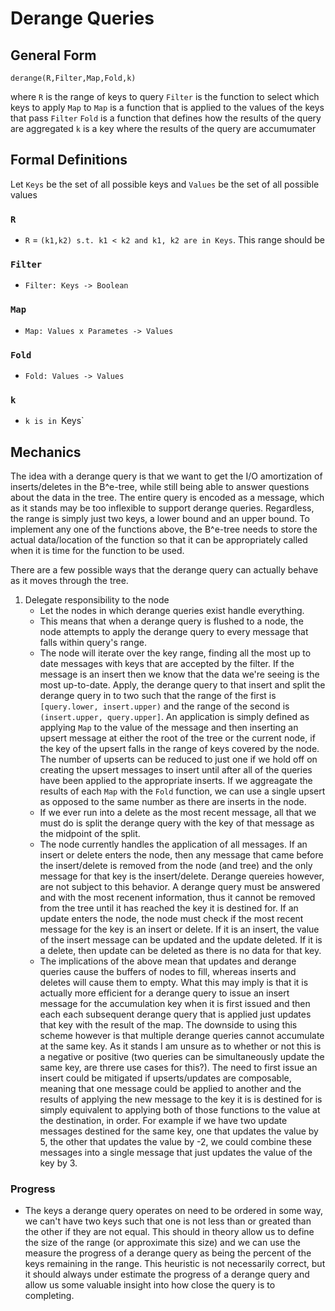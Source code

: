 # Derange Queries

## General Form 
`derange(R,Filter,Map,Fold,k)`

where 
`R` is the range of keys to query
`Filter` is the function to select which keys to apply `Map` to
`Map` is a function that is applied to the values of the keys that pass `Filter`
`Fold` is a function that defines how the results of the query are aggregated
`k` is a key where the results of the query are accumumater

## Formal Definitions
Let `Keys` be the set of all possible keys and `Values` be the set of all possible values

### `R`

* `R` = `(k1,k2) s.t. k1 < k2 and k1, k2 are in Keys`. This range should be 

### `Filter`

* `Filter: Keys -> Boolean`

### `Map`

* `Map: Values x Parametes -> Values`

### `Fold`

* `Fold: Values -> Values`

### `k`

* `k is in `Keys`

## Mechanics

The idea with a derange query is that we want to get the I/O amortization of inserts/deletes in the B^e-tree, while still being able to answer questions about the data in the tree. The entire query is encoded as a message, which as it stands may be too inflexible to support derange queries. Regardless, the range is simply just two keys, a lower bound and an upper bound. To implement any one of the functions above, the B^e-tree needs to store the actual data/location of the function so that it can be appropriately called when it is time for the function to be used.

There are a few possible ways that the derange query can actually behave as it moves through the tree.

1) Delegate responsibility to the node
	- Let the nodes in which derange queries exist handle everything.
	- This means that when a derange query is flushed to a node, the node attempts to apply the derange query to every message that falls within query's range.
	- The node will iterate over the key range, finding all the most up to date messages with keys that are accepted by the filter. If the message is an insert 
then we know that the data we're seeing is the most up-to-date. Apply, the derange query to that insert and split the derange query in to two such that the range of the first is `[query.lower, insert.upper)` and the range of the second is `(insert.upper, query.upper]`. An application is simply defined as applying `Map` to the value of the message and then inserting an upsert message at either the root of the tree or the current node, if the key of the upsert falls in the range of keys covered by the node. The number of upserts can be reduced to just one if we hold off on creating the upsert messages to insert until after all of the queries have been applied to the appropriate inserts. If we aggreagate the results of each `Map` with the `Fold` function, we can use a single upsert as opposed to the same number as there are inserts in the node. 
	- If we ever run into a delete as the most recent message, all that we must do is split the derange query with the key of that message as the midpoint of the split. 
	- The node currently handles the application of all messages. If an insert or delete enters the node, then any message that came before the insert/delete is removed from the node (and tree) and the only message for that key is the insert/delete. Derange quereies however, are not subject to this behavior. A derange query must be answered and with the most recenent information, thus it cannot be removed from the tree until it has reached the key it is destined for. If an update enters the node, the node must check if the most recent message for the key is an insert or delete. If it is an insert, the value of the insert message can be updated and the update deleted. If it is a delete, then update can be deleted as there is no data for that key.  
	- The implications of the above mean that updates and derange queries cause the buffers of nodes to fill, whereas inserts and deletes will cause them to empty. What this may imply is that it is actually more efficient for a derange query to issue an insert message for the accumulation key when it is first issued and then each each subsequent derange query that is applied just updates that key with the result of the map. The downside to using this scheme however is that multiple derange queries cannot accumulate at the same key. As it stands I am unsure as to whether or not this is a negative or positive (two queries can be simultaneously update the same key, are threre use cases for this?). The need to first issue an insert could be mitigated if upserts/updates are composable, meaning that one message could be applied to another and the results of applying the new message to the key it is is destined for is simply equivalent to applying both of those functions to the value at the destination, in order. For example if we have two update messages destined for the same key, one that updates the value by 5, the other that updates the value by -2, we could combine these messages into a single message that just updates the value of the key by 3.  

### Progress
- The keys a derange query operates on need to be ordered in some way, we can't have two keys such that one is not less than or greated than the other if they are not equal. This should in theory allow us to define the size of the range (or approximate this size) and we can use the measure the progress of a derange query as being the percent of the keys remaining in the range. This heuristic is not necessarily correct, but it should always under estimate the progress of a derange query and allow us some valuable insight into how close the query is to completing.

